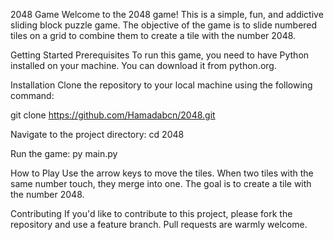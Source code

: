 2048 Game Welcome to the 2048 game! This is a simple, fun, and addictive sliding block puzzle game. The objective of the game is to slide numbered tiles on a grid to combine them to create a tile with the number 2048.

Getting Started Prerequisites To run this game, you need to have Python installed on your machine. You can download it from python.org.

Installation Clone the repository to your local machine using the following command:

git clone https://github.com/Hamadabcn/2048.git

Navigate to the project directory: cd 2048

Run the game: py main.py

How to Play Use the arrow keys to move the tiles. When two tiles with the same number touch, they merge into one. The goal is to create a tile with the number 2048.

Contributing If you'd like to contribute to this project, please fork the repository and use a feature branch. Pull requests are warmly welcome.